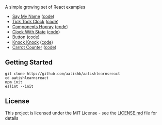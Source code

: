 A simple growing set of React examples

- [Say My Name](name/) ([code](https://github.com/aatishb/aatishlearnsreact/blob/master/name/sketch.js))
- [Tick Tock Clock](clock/) ([code](https://github.com/aatishb/aatishlearnsreact/blob/master/clock/sketch.js))
- [Components Hooray](components/) ([code](https://github.com/aatishb/aatishlearnsreact/blob/master/components/sketch.js))
- [Clock With State](clockwithstate/) ([code](https://github.com/aatishb/aatishlearnsreact/blob/master/clockwithstate/sketch.js))
- [Button](button/) ([code](https://github.com/aatishb/aatishlearnsreact/blob/master/button/sketch.js))
- [Knock Knock](knockknock/) ([code](https://github.com/aatishb/aatishlearnsreact/blob/master/knockknock/sketch.js))
- [Carrot Counter](carrotcounter/) ([code](https://github.com/aatishb/aatishlearnsreact/blob/master/carrotcounter/sketch.js))

## Getting Started

```
git clone http://github.com/aatishb/aatishlearnsreact
cd aatishlearnsreact
npm init
eslint --init
```

## License

This project is licensed under the MIT License - see the [LICENSE.md](LICENSE.md) file for details
